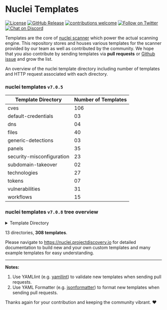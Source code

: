 # Nuclei Templates

[![License](https://img.shields.io/badge/license-MIT-_red.svg)](https://opensource.org/licenses/MIT)
[![GitHub Release](https://img.shields.io/github/release/projectdiscovery/nuclei-templates)](https://github.com/projectdiscovery/nuclei-templates/releases)
[![contributions welcome](https://img.shields.io/badge/contributions-welcome-brightgreen.svg?style=flat)](https://github.com/projectdiscovery/nuclei-templates/issues)
[![Follow on Twitter](https://img.shields.io/twitter/follow/pdnuclei.svg?logo=twitter)](https://twitter.com/pdnuclei)
[![Chat on Discord](https://img.shields.io/discord/695645237418131507.svg?logo=discord)](https://discord.gg/KECAGdH)

Templates are the core of [nuclei scanner](https://github.com/projectdiscovery/nuclei) which power the actual scanning engine. This repository stores and houses various templates for the scanner provided by our team as well as contributed by the community. We hope that you also contribute by sending templates via **pull requests** or [Github issue](https://github.com/projectdiscovery/nuclei-templates/issues/new?assignees=&labels=&template=submit-template.md&title=%5Bnuclei-template%5D+) and grow the list.

An overview of the nuclei template directory including number of templates and HTTP request associated with each directory. 

### nuclei templates `v7.0.5`

| Template Directory      	| Number of Templates      |
|---------------------------|--------------------------|
| cves                     	|106                       |
| default-credentials       |03                        |
| dns                     	|04                        |
| files                     |40                        |
| generic-detections        |03                        |
| panels                    |35                        |
| security-misconfiguration |23                  	   |
| subdomain-takeover        |02           			   |
| technologies              |27      				   |
| tokens                    |07                        |
| vulnerabilities           |31          			   |
| workflows                 |15              		   |

### nuclei templates `v7.0.8` tree overview 

<details>
<summary>Template Directory</summary>

```
├── cves
│   ├── CVE-2005-2428.yaml
│   ├── CVE-2017-10075.yaml
│   ├── CVE-2017-11444.yaml
│   ├── CVE-2017-14537.yaml
│   ├── CVE-2017-14849.yaml
│   ├── CVE-2017-5638.yaml
│   ├── CVE-2017-7391.yaml
│   ├── CVE-2017-7529.yaml
│   ├── CVE-2017-9506.yaml
│   ├── CVE-2017-9841.yaml
│   ├── CVE-2018-0296.yaml
│   ├── CVE-2018-1000129.yaml
│   ├── CVE-2018-11409.yaml
│   ├── CVE-2018-11759.yaml
│   ├── CVE-2018-1247.yaml
│   ├── CVE-2018-1271.yaml
│   ├── CVE-2018-13379.yaml
│   ├── CVE-2018-14728.yaml
│   ├── CVE-2018-16341.yaml
│   ├── CVE-2018-16763.yaml
│   ├── CVE-2018-17431.yaml
│   ├── CVE-2018-18069.yaml
│   ├── CVE-2018-19386.yaml
│   ├── CVE-2018-19439.yaml
│   ├── CVE-2018-20824.yaml
│   ├── CVE-2018-2791.yaml
│   ├── CVE-2018-3714.yaml
│   ├── CVE-2018-3760.yaml
│   ├── CVE-2018-5230.yaml
│   ├── CVE-2018-7490.yaml
│   ├── CVE-2019-1010287.yaml
│   ├── CVE-2019-10475.yaml
│   ├── CVE-2019-11043.yaml
│   ├── CVE-2019-11248.yaml
│   ├── CVE-2019-11510.yaml
│   ├── CVE-2019-11580.yaml
│   ├── CVE-2019-12314.yaml
│   ├── CVE-2019-12461.yaml
│   ├── CVE-2019-12593.yaml
│   ├── CVE-2019-14322.yaml
│   ├── CVE-2019-14696.yaml
│   ├── CVE-2019-14974.yaml
│   ├── CVE-2019-15043.yaml
│   ├── CVE-2019-15107.yaml
│   ├── CVE-2019-16278.yaml
│   ├── CVE-2019-16662.yaml
│   ├── CVE-2019-16759-1.yaml
│   ├── CVE-2019-16759.yaml
│   ├── CVE-2019-17382.yaml
│   ├── CVE-2019-17558.yaml
│   ├── CVE-2019-18394.yaml
│   ├── CVE-2019-19368.yaml
│   ├── CVE-2019-19781.yaml
│   ├── CVE-2019-19908.yaml
│   ├── CVE-2019-19985.yaml
│   ├── CVE-2019-2588.yaml
│   ├── CVE-2019-2725.yaml
│   ├── CVE-2019-3396.yaml
│   ├── CVE-2019-3799.yaml
│   ├── CVE-2019-5418.yaml
│   ├── CVE-2019-6112.yaml
│   ├── CVE-2019-6715.yaml
│   ├── CVE-2019-7256.yaml
│   ├── CVE-2019-7609.yaml
│   ├── CVE-2019-8449.yaml
│   ├── CVE-2019-8451.yaml
│   ├── CVE-2019-8903.yaml
│   ├── CVE-2019-8982.yaml
│   ├── CVE-2019-9978.yaml
│   ├── CVE-2020-10199.yaml
│   ├── CVE-2020-10204.yaml
│   ├── CVE-2020-11034.yaml
│   ├── CVE-2020-1147.yaml
│   ├── CVE-2020-12720.yaml
│   ├── CVE-2020-13167.yaml
│   ├── CVE-2020-13379.yaml
│   ├── CVE-2020-14179.yaml
│   ├── CVE-2020-15129.yaml
│   ├── CVE-2020-15505.yaml
│   ├── CVE-2020-15920.yaml
│   ├── CVE-2020-16139.yaml
│   ├── CVE-2020-17505.yaml
│   ├── CVE-2020-17506.yaml
│   ├── CVE-2020-2096.yaml
│   ├── CVE-2020-2140.yaml
│   ├── CVE-2020-24223.yaml
│   ├── CVE-2020-25540.yaml
│   ├── CVE-2020-3187.yaml
│   ├── CVE-2020-3452.yaml
│   ├── CVE-2020-5284.yaml
│   ├── CVE-2020-5405.yaml
│   ├── CVE-2020-5410.yaml
│   ├── CVE-2020-5412.yaml
│   ├── CVE-2020-5776.yaml
│   ├── CVE-2020-5777.yaml
│   ├── CVE-2020-5902.yaml
│   ├── CVE-2020-6287.yaml
│   ├── CVE-2020-7209.yaml
│   ├── CVE-2020-7961.yaml
│   ├── CVE-2020-8091.yaml
│   ├── CVE-2020-8115.yaml
│   ├── CVE-2020-8163.yaml
│   ├── CVE-2020-8191.yaml
│   ├── CVE-2020-8193.yaml
│   ├── CVE-2020-8194.yaml
│   ├── CVE-2020-8512.yaml
│   ├── CVE-2020-8982.yaml
│   ├── CVE-2020-9484.yaml
│   ├── CVE-2020-9496.yaml
│   └── CVE-2020-9757.yaml
├── default-credentials
│   ├── grafana-default-credential.yaml
│   ├── rabbitmq-default-admin.yaml
│   └── tomcat-manager-default.yaml
├── dns
│   ├── azure-takeover-detection.yaml
│   ├── cname-service-detector.yaml
│   ├── dead-host-with-cname.yaml
│   └── servfail-refused-hosts.yaml
├── files
│   ├── apc-info.yaml
│   ├── cgi-test-page.yaml
│   ├── dir-listing.yaml
│   ├── docker-registry.yaml
│   ├── druid-monitor.yaml
│   ├── drupal-install.yaml
│   ├── ds_store.yaml
│   ├── elasticsearch.yaml
│   ├── error-logs.yaml
│   ├── exposed-kibana.yaml
│   ├── exposed-svn.yaml
│   ├── filezilla.yaml
│   ├── firebase-detect.yaml
│   ├── git-config.yaml
│   ├── htaccess-config.yaml
│   ├── jkstatus-manager.yaml
│   ├── jolokia.yaml
│   ├── laravel-env.yaml
│   ├── lazy-file.yaml
│   ├── ntlm-directories.yaml
│   ├── phpinfo.yaml
│   ├── public-tomcat-instance.yaml
│   ├── robots.txt.yaml
│   ├── security.txt.yaml
│   ├── server-status-localhost.yaml
│   ├── sql-dump.yaml
│   ├── telerik-dialoghandler-detect.yaml
│   ├── telerik-fileupload-detect.yaml
│   ├── tomcat-scripts.yaml
│   ├── wadl-files.yaml
│   ├── web-config.yaml
│   ├── wordpress-db-backup.yaml
│   ├── wordpress-debug-log.yaml
│   ├── wordpress-directory-listing.yaml
│   ├── wordpress-emergency-script.yaml
│   ├── wordpress-installer-log.yaml
│   ├── wordpress-tmm-db-migrate.yaml
│   ├── wordpress-user-enumeration.yaml
│   ├── wp-xmlrpc.yaml
│   └── zip-backup-files.yaml
├── generic-detections
│   ├── basic-xss-prober.yaml
│   ├── general-tokens.yaml
│   └── top-15-xss.yaml
├── panels
│   ├── adminer-panel.yaml
│   ├── atlassian-crowd-panel.yaml
│   ├── cisco-asa-panel.yaml
│   ├── citrix-adc-gateway-detect.yaml
│   ├── compal.yaml
│   ├── crxde.yaml
│   ├── docker-api.yaml
│   ├── fortinet-fortigate-panel.yaml
│   ├── globalprotect-panel.yaml
│   ├── go-anywhere-client.yaml
│   ├── grafana-detect.yaml
│   ├── iomega-lenovo-emc-shared-nas-detect.yaml
│   ├── jenkins-asyncpeople.yaml
│   ├── jmx-console.yaml
│   ├── kubernetes-pods.yaml
│   ├── mobileiron-login.yaml
│   ├── mongo-express-web-gui.yaml
│   ├── netscaler-gateway.yaml
│   ├── network-camera-detect.yaml
│   ├── parallels-html-client.yaml
│   ├── pfsense-web-gui.yaml
│   ├── phpmyadmin-panel.yaml
│   ├── polycom-admin-detect.yaml
│   ├── pulse-secure-panel.yaml
│   ├── rabbitmq-dashboard.yaml
│   ├── sap-netweaver-detect.yaml
│   ├── sap-recon-detect.yaml
│   ├── sonarqube-login.yaml
│   ├── sophos-fw-version-detect.yaml
│   ├── supervpn-panel.yaml
│   ├── swagger-panel.yaml
│   ├── tikiwiki-cms.yaml
│   ├── traefik-dashboard
│   ├── traefik-dashboard.yaml
│   ├── virtual-ema-detect.yaml
│   ├── weave-scope-dashboard-detect.yaml
│   ├── webeditors.yaml
│   └── workspaceone-uem-airWatch-dashboard-detect.yaml
├── payloads
│   ├── CVE-2020-5776.csv
│   └── CVE-2020-6287.xml
├── security-misconfiguration
│   ├── basic-cors-flash.yaml
│   ├── basic-cors.yaml
│   ├── django-debug-detect.yaml
│   ├── drupal-user-enum-ajax.yaml
│   ├── drupal-user-enum-redirect.yaml
│   ├── front-page-misconfig.yaml
│   ├── jira-service-desk-signup.yaml
│   ├── jira-unauthenticated-dashboards.yaml
│   ├── jira-unauthenticated-popular-filters.yaml
│   ├── jira-unauthenticated-projects.yaml
│   ├── jira-unauthenticated-user-picker.yaml
│   ├── larvel-debug.yaml
│   ├── missing-csp.yaml
│   ├── missing-hsts.yaml
│   ├── missing-x-frame-options.yaml
│   ├── put-method-enabled.yaml
│   ├── rack-mini-profiler.yaml
│   ├── springboot-detect.yaml
│   ├── unauthenticated-airflow.yaml
│   ├── unauthenticated-jenkin-dashboard.yaml
│   ├── wamp-xdebug-detect.yaml
│   ├── wordpress-accessible-wpconfig.yaml
│   └── zenphoto-installation-sensitive-info.yaml
├── subdomain-takeover
│   ├── detect-all-takeovers.yaml
│   └── s3-subtakeover.yaml
├── technologies
│   ├── apache-detect.yaml
│   ├── artica-web-proxy-detect.yaml
│   ├── bigip-config-utility-detect.yaml
│   ├── citrix-vpn-detect.yaml
│   ├── clockwork-php-page.yaml
│   ├── couchdb-detect.yaml
│   ├── favicon-detection.yaml
│   ├── github-enterprise-detect.yaml
│   ├── gitlab-detect.yaml
│   ├── graphql.yaml
│   ├── home-assistant.yaml
│   ├── jaspersoft-detect.yaml
│   ├── jira-detect.yaml
│   ├── liferay-portal-detect.yaml
│   ├── linkerd-badrule-detect.yaml
│   ├── linkerd-ssrf-detect.yaml
│   ├── lotus-domino-version.yaml
│   ├── magmi-detect.yaml
│   ├── netsweeper-webadmin-detect.yaml
│   ├── prometheus-exposed-panel.yaml
│   ├── s3-detect.yaml
│   ├── sap-netweaver-as-java-detect.yaml
│   ├── sap-netweaver-detect.yaml
│   ├── shiro-detect.yaml
│   ├── sql-server-reporting.yaml
│   ├── tech-detect.yaml
│   ├── tomcat-detect.yaml
│   ├── weblogic-detect.yaml
│   └── werkzeug-debugger-detect.yaml
├── tokens
│   ├── amazon-mws-auth-token-value.yaml
│   ├── aws-access-key-value.yaml
│   ├── credentials-disclosure.yaml
│   ├── google-api-key.yaml
│   ├── http-username-password.yaml
│   ├── mailchimp-api-key.yaml
│   └── slack-access-token.yaml
├── vulnerabilities
│   ├── Symantec-Messaging-Gateway.yaml
│   ├── bullwark-momentum-series-directory-traversal.yaml
│   ├── cached-aem-pages.yaml
│   ├── couchdb-adminparty.yaml
│   ├── crlf-injection.yaml
│   ├── discourse-xss.yaml
│   ├── eclipse-help-system-xss.yaml
│   ├── git-config-nginxoffbyslash.yaml
│   ├── ibm-infoprint-directory-traversal.yaml
│   ├── microstrategy-ssrf.yaml
│   ├── mida-eframework-xss.yaml
│   ├── moodle-filter-jmol-lfi.yaml
│   ├── moodle-filter-jmol-xss.yaml
│   ├── nginx-module-vts-xss.yaml
│   ├── open-redirect.yaml
│   ├── oracle-ebs-bispgraph-file-access.yaml
│   ├── pdf-signer-ssti-to-rce.yaml
│   ├── rce-shellshock-user-agent.yaml
│   ├── rce-via-java-deserialization.yaml
│   ├── sick-beard-xss.yaml
│   ├── springboot-actuators-jolokia-xxe.yaml
│   ├── springboot-h2-db-rce.yaml
│   ├── symfony-debugmode.yaml
│   ├── tikiwiki-reflected-xss.yaml
│   ├── tomcat-manager-pathnormalization.yaml
│   ├── twig-php-ssti.yaml
│   ├── wems-manager-xss.yaml
│   ├── wordpress-duplicator-path-traversal.yaml
│   ├── wordpress-emails-verification-for-woocommerce.yaml
│   ├── wordpress-social-metrics-tracker.yaml
│   ├── wordpress-wordfence-xss.yaml
│   └── x-forwarded-host-injection.yaml
└── workflows
    ├── artica-web-proxy-workflow.yaml
    ├── bigip-pwner-workflow.yaml
    ├── cisco-asa-workflow.yaml
    ├── grafana-workflow.yaml
    ├── jira-exploitaiton-workflow.yaml
    ├── liferay-rce-workflow.yaml
    ├── lotus-domino-workflow.yaml
    ├── magmi-workflow.yaml
    ├── mida-eframework-workflow.yaml
    ├── netsweeper-preauth-rce-workflow.yaml
    ├── rabbitmq-workflow.yaml
    ├── sap-netweaver-workflow.yaml
    ├── springboot-pwner-workflow.yaml
    ├── vbulletin-workflow.yaml
    └── wordpress-workflow.yaml
```

</details>

13 directories, **308 templates**. 

Please navigate to https://nuclei.projectdiscovery.io for detailed documentation to build new and your own custom templates and many example templates for easy understanding. 

------
**Notes:** 
1. Use YAMLlint (e.g. [yamllint](http://www.yamllint.com/)) to validate new templates when sending pull requests.
2. Use YAML Formatter (e.g. [jsonformatter](https://jsonformatter.org/yaml-formatter)) to format new templates when sending pull requests.

Thanks again for your contribution and keeping the community vibrant. :heart:

